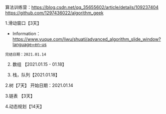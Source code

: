 算法训练营：https://blog.csdn.net/qq_35655602/article/details/109237404
https://github.com/1297436022/algorithm_geek


1.滑动窗口【3天】

   + Information： https://www.yuque.com/liwu/shuati/advanced_algorithm_slide_window?language=en-us
   
    完结日期：2021.01.14

2. 数组  【2021.01.15 - 01.18】

3. 栈，队列【2021.01.18】



2.树【7天】  开始日期：2021.01.14



3.链表 【3天】

    






4.动态规划【14天】

